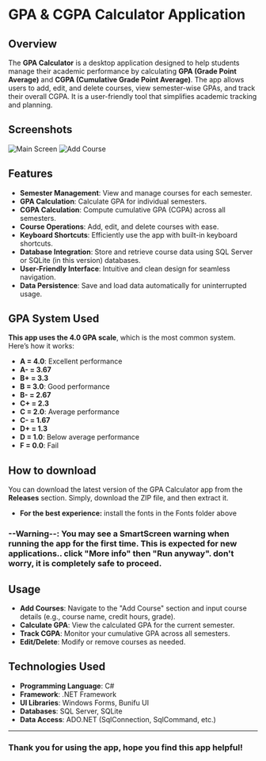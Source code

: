 # GPA & CGPA Calculator Application

## Overview
The **GPA Calculator** is a desktop application designed to help students manage their academic performance by calculating **GPA (Grade Point Average)** and **CGPA (Cumulative Grade Point Average)**. The app allows users to add, edit, and delete courses, view semester-wise GPAs, and track their overall CGPA. It is a user-friendly tool that simplifies academic tracking and planning.

## Screenshots 
![Main Screen](https://i.imgur.com/jaVyvV7.png)
![Add Course](https://i.imgur.com/PffuHaG.png)

## Features
- **Semester Management**: View and manage courses for each semester.
- **GPA Calculation**: Calculate GPA for individual semesters.
- **CGPA Calculation**: Compute cumulative GPA (CGPA) across all semesters.
- **Course Operations**: Add, edit, and delete courses with ease.
- **Keyboard Shortcuts**: Efficiently use the app with built-in keyboard shortcuts.
- **Database Integration**: Store and retrieve course data using SQL Server or SQLite (in this version) databases.
- **User-Friendly Interface**: Intuitive and clean design for seamless navigation.
- **Data Persistence**: Save and load data automatically for uninterrupted usage.

## GPA System Used
**This app uses the 4.0 GPA scale**, which is the most common system. Here’s how it works:

- **A = 4.0**: Excellent performance  
- **A- = 3.67**  
- **B+ = 3.3**  
- **B = 3.0**: Good performance  
- **B- = 2.67**  
- **C+ = 2.3**  
- **C = 2.0**: Average performance  
- **C- = 1.67**  
- **D+ = 1.3**  
- **D = 1.0**: Below average performance  
- **F = 0.0**: Fail

## How to download
You can download the latest version of the GPA Calculator app from the **Releases** section. Simply, download the ZIP file, and then extract it.
- **For the best experience:** install the fonts in the Fonts folder above

### **--Warning--**: You may see a **SmartScreen warning** when running the app for the **first time**. This is expected for new applications.. click "More info" then "Run anyway". don't worry, **it is completely safe to proceed**.



## Usage
- **Add Courses**: Navigate to the "Add Course" section and input course details (e.g., course name, credit hours, grade).
- **Calculate GPA**: View the calculated GPA for the current semester.
- **Track CGPA**: Monitor your cumulative GPA across all semesters.
- **Edit/Delete**: Modify or remove courses as needed.

## Technologies Used
- **Programming Language**: C#
- **Framework**: .NET Framework
- **UI Libraries**: Windows Forms, Bunifu UI
- **Databases**: SQL Server, SQLite
- **Data Access**: ADO.NET (SqlConnection, SqlCommand, etc.)

---

### Thank you for using the app, hope you find this app helpful!
